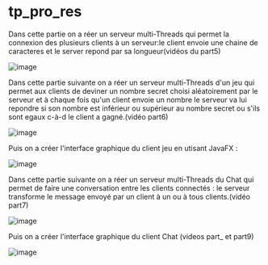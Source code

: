 # tp_pro_res

Dans cette partie on a réer un serveur multi-Threads qui permet la connexion des plusieurs clients à un serveur:le client envoie une chaine de caracteres et le server repond par sa longueur(vidéos du part5) 

![image](https://user-images.githubusercontent.com/84719124/159897854-03896f2d-050b-4641-a818-a188f6bbf4b7.png)


Dans cette partie suivante on a réer un serveur multi-Threads d'un jeu qui permet aux clients de deviner un nombre secret choisi aléatoirement par le serveur et à chaque fois qu'un client envoie un nombre le serveur va lui repondre si son nombre est inférieur ou supérieur au nombre secret ou s'ils sont egaux c-à-d le client a gagné.(vidéo part6)

![image](https://user-images.githubusercontent.com/84719124/159900162-fa767bba-1d67-4303-85fc-10ebaa02fdda.png)


Puis on a créer l'interface graphique du client jeu en utisant JavaFX :

![image](https://user-images.githubusercontent.com/84719124/159901349-3d0ef05c-3b5f-41db-975f-b4a6894f805a.png)



Dans cette partie suivante on a réer un serveur multi-Threads du Chat qui permet de faire une conversation entre les clients connectés : le serveur transforme le message envoyé par un client à un ou à tous clients.(vidéo part7)

![image](https://user-images.githubusercontent.com/84719124/159902970-0199c394-f449-4a31-8796-3f05a51d07e4.png)


Puis on a créer l'interface graphique du client Chat (videos part_ et  part9)

![image](https://user-images.githubusercontent.com/84719124/159903313-2af8c5a6-1dcd-4383-baa8-432cfa76b8c7.png)

